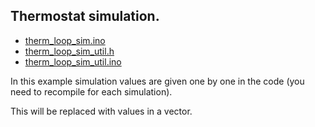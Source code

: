 ## Thermostat simulation.

- [therm_loop_sim.ino](therm_loop_sim.ino)
- [therm_loop_sim_util.h](therm_loop_sim_util.h)
- [therm_loop_sim_util.ino](therm_loop_sim_util.ino)

In this example simulation values are given one by one in the code (you need to recompile for each simulation).

This will be replaced with values in a vector.
